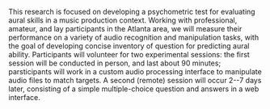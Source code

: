 This research is focused on developing a psychometric test for evaluating aural skills in a music production context.
Working with professional, amateur, and lay participants in the Atlanta area, we will measure their performance on a variety of audio recognition and manipulation tasks, with the goal of developing concise inventory of question for predicting aural ability.
Participants will volunteer for two experimental sessions: the first session will be conducted in person, and last about 90 minutes;
parsticipants will work in a custom audio processing interface to manipulate audio files to match targets.
A second (remote) session will occur 2--7 days later, consisting of a simple multiple-choice question and answers in a web interface.
